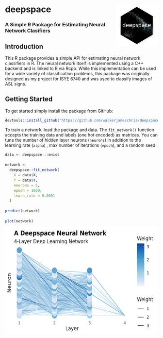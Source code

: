 # deepspace <img src='img/logo.png' align="right" height="140" />

###  A Simple R Package for Estimating Neural Network Clasifiers

## Introduction

This R package provides a simple API for estimating neural network classifiers
in R. The neural network itself is implemented using a C++ backend and is linked
to R via Rcpp. While this implementation can be used for a wide variety of
classification problems, this package was originally designed as my project for
ISYE 6740 and was used to classify images of ASL signs.

## Getting Started

To get started simply install the package from GitHub:

```r
devtools::install_github("https://github.com/walkerjameschris/deepspace")
```

To train a network, load the package and data. The `fit_network()` function
accepts the training data and labels (one hot encoded) as matrices. You can tune
the number of hidden layer neurons (`neurons`) in addition to the learning rate
(`alpha`) , max number of iterations (`epoch`), and a random seed.

```r
data <- deepspace:::mnist

network <-
  deepspace::fit_network(
    X = data$X,
    Y = data$Y,
    neurons = 5,
    epoch = 1000,
    learn_rate = 0.0001
  )

predict(network)

plot(network)
```

<img src='img/nn_plot.jpg' height="350"/>

